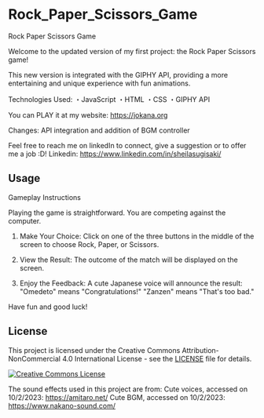 # Rock_Paper_Scissors_Game

Rock Paper Scissors Game

Welcome to the updated version of my first project: the Rock Paper Scissors game!

This new version is integrated with the GIPHY API, providing a more entertaining and unique experience with fun animations.

Technologies Used:
・JavaScript
・HTML
・CSS
・GIPHY API

You can PLAY it at my website: https://jokana.org

Changes: API integration and addition of BGM controller

Feel free to reach me on linkedIn to connect, give a suggestion or to offer me a job :D! Linkedin: https://www.linkedin.com/in/sheilasugisaki/

## Usage

Gameplay Instructions

Playing the game is straightforward. You are competing against the computer.

1. Make Your Choice: Click on one of the three buttons in the middle of the screen to choose Rock, Paper, or Scissors.

2. View the Result: The outcome of the match will be displayed on the screen.

3. Enjoy the Feedback: A cute Japanese voice will announce the result:
   "Omedeto" means "Congratulations!"
   "Zanzen" means "That's too bad."

Have fun and good luck!

## License

This project is licensed under the Creative Commons Attribution-NonCommercial 4.0 International License - see the [LICENSE](LICENSE) file for details.

[![Creative Commons License](https://i.creativecommons.org/l/by-nc/4.0/88x31.png)](http://creativecommons.org/licenses/by-nc/4.0/)

The sound effects used in this project are from:
Cute voices, accessed on 10/2/2023: https://amitaro.net/
Cute BGM, accessed on 10/2/2023: https://www.nakano-sound.com/